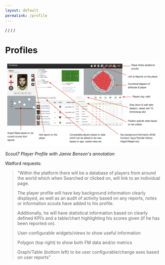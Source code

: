 ```yaml
---
layout: default
permalink: /profile
---
```

/
/
/
/

# Profiles

![](img/scout7playerprofileannotated.png)

*Scout7 Player Profile with Jamie Benson's annotation*

Watford requests:

> "Within the platform there will be a database of players from around the world which when Searched or clicked on, will link to an individual page.
>
> The player profile will have key background information clearly displayed, as well as an audit of activity based on any reports, notes or information scouts have added to his profile. 
>
> Additionally, he will have statistical information based on clearly defined KPI’s and a table/chart highlighting his scores given (if he has been reported on).
>
> User-configurable widgets/views to show useful information
>
> Polygon (top right) to show both FM data and/or metrics
>
> Graph/Table (bottom left) to be user configurable/change axes based on user reports"
